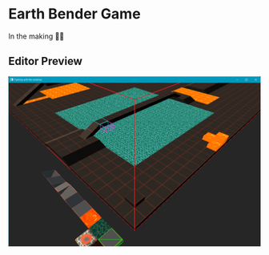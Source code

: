 # Earth Bender Game

In the making 👷‍♂️

## Editor Preview

![](development_documentation/editor_preview.png "Editor Preview")
